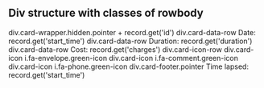 ## Div structure with classes of rowbody
div.card-wrapper.hidden.pointer + record.get('id')
    div.card-data-row
        Date: record.get('start_time')
    div.card-data-row
        Duration: record.get('duration')
    div.card-data-row
        Cost: record.get('charges')
    div.card-icon-row
        div.card-icon
            i.fa-envelope.green-icon
        div.card-icon
            i.fa-comment.green-icon
        div.card-icon
            i.fa-phone.green-icon
div.card-footer.pointer
    Time lapsed: record.get('start_time')
